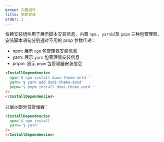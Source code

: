 ```yaml
---
group: 内置组件
title: 依赖安装
order: 3
---
```


依赖安装组件用于展示脚本安装信息，内置 `npm` 、`yarn`以及 `pnpm` 三种包管理器，安装脚本语句分别通过不用的 prop 参数传递：

- npm: 展示 `npm` 包管理器安装信息
- yarn: 展示 `yarn` 包管理器安装信息
- pnpm: 展示 `pnpm` 包管理器安装信息

```md
<InstallDependencies 
  npm='$ npm install dumi-theme-antd ' 
  yarn='$ yarn add dumi-theme-antd' 
  pnpm='$ pnpm install dumi-theme-antd ' 
/>
</InstallDependencies>
```

<InstallDependencies 
  npm='$ npm install dumi-theme-antd ' 
  yarn='$ yarn add dumi-theme-antd' 
  pnpm='$ pnpm install dumi-theme-antd ' 
/>
</InstallDependencies>

只展示部分包管理器：

```md
<InstallDependencies 
  npm='$ npm install' 
  yarn='$ yarn'
/>
</InstallDependencies>
```

<InstallDependencies 
  npm='$ npm install' 
  yarn='$ yarn'
/>
</InstallDependencies>
